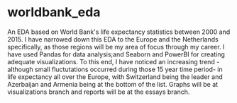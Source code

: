 # worldbank_eda
An EDA based on World Bank's life expectancy statistics between 2000 and 2015. I have narrowed down this EDA to the Europe and the Netherlands specifically, as those regions will be my area of focus through my career. I have used Pandas for data analysis;and Seaborn and PowerBI for creating adequate visualizations. To this end, I have noticed an increasing trend -although small fluctutations occurred during those 15 year time period- in life expectancy all over the Europe, with Switzerland being the leader and Azerbaijan and Armenia being at the bottom of the list. Graphs will be at visualizations branch and reports will be at the essays branch.
